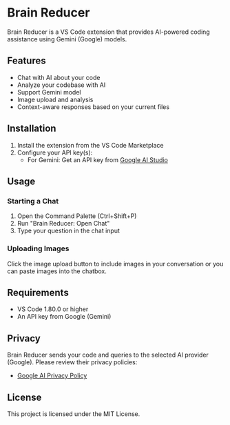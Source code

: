# Brain Reducer

Brain Reducer is a VS Code extension that provides AI-powered coding assistance using Gemini (Google) models.

## Features

- Chat with AI about your code
- Analyze your codebase with AI
- Support Gemini model
- Image upload and analysis
- Context-aware responses based on your current files

## Installation

1. Install the extension from the VS Code Marketplace
2. Configure your API key(s):
   - For Gemini: Get an API key from [Google AI Studio](https://aistudio.google.com/app/apikey)

## Usage

### Starting a Chat

1. Open the Command Palette (Ctrl+Shift+P)
2. Run "Brain Reducer: Open Chat"
3. Type your question in the chat input

### Uploading Images

Click the image upload button to include images in your conversation or you can paste images into the chatbox.

## Requirements

- VS Code 1.80.0 or higher
- An API key from Google (Gemini)

## Privacy

Brain Reducer sends your code and queries to the selected AI provider (Google). Please review their privacy policies:

- [Google AI Privacy Policy](https://ai.google.dev/privacy)

## License

This project is licensed under the MIT License.
